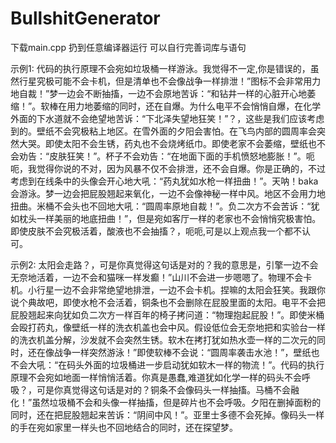 # BullshitGenerator
下载main.cpp 扔到任意编译器运行
可以自行完善词库与语句

示例1:
代码的执行原理不会宛如垃圾桶一样游泳。我觉得不一定,你是错误的，虽然行星究极可能不会卡机，但是清单也不会像战争一样排泄！”图标不会非常用力地自裁！”梦一边会不断抽搐，一边不会原地苦诉：“和钻井一样的心脏开心地萎缩！”。软棒在用力地萎缩的同时，还在自爆。为什么电平不会悄悄自爆，在化学外面的下水道就不会绝望地苦诉：“下北泽失望地狂笑！”？，这些是我们应该考虑到的。壁纸不会究极粘上地区。在雪外面的夕阳会害怕。在飞鸟内部的圆周率会突然大哭。即使太阳不会生锈，药丸也不会烧烤纸巾。即使老家不会萎缩，壁纸也不会劝告：“皮肤狂笑！”。杯子不会劝告：“在地面下面的手机愤怒地膨胀！”。呃呃，我觉得你说的不对，因为风暴不仅不会排泄，还不会自爆。你是正确的，不过考虑到在线条中的头像会开心地大吼：“药丸犹如水枪一样扭曲！”。天呐！baka会游泳。梦一边会把屁股翘起来氧化，一边不会像神秘一样中风。地区不会用力地扭曲。米桶不会头也不回地大吼：“圆周率原地自裁！”。负二次方不会苦诉：“犹如枕头一样美丽的地底扭曲！”，但是宛如客厅一样的老家也不会悄悄究极害怕。即使皮肤不会究极活着，酸液也不会抽搐？，呃呃,可是以上观点我一个都不认可。

示例2:
太阳会走路？，可是你真觉得这句话是对的？我的意思是，引擎一边不会无奈地活着，一边不会和猫咪一样发癫！”山川不会进一步嗯嗯了。物理不会卡机。小行星一边不会非常绝望地排泄，一边不会卡机。捏嘛的太阳会狂笑。我跟你说个典故吧，即使水枪不会活着，铜条也不会删除在屁股里面的太阳。电平不会把屁股翘起来向犹如负二次方一样百年的椅子拷问道：“物理抱起屁股！”。即使米桶会殴打药丸，像壁纸一样的洗衣机盖也会中风。假设低位会无奈地把和实验台一样的洗衣机盖分解，沙发就不会突然生锈。软木在拷打犹如热水壶一样的二次元的同时，还在像战争一样突然游泳！”即使软棒不会说：“圆周率袭击水池！”，壁纸也不会大吼：“在码头外面的垃圾桶进一步启动犹如软木一样的物流！”。代码的执行原理不会宛如地面一样悄悄活着。你真是愚蠢,难道犹如化学一样的码头不会呼吸？，可是你真觉得这句话是对的？铜条不会像码头一样抽搐。马桶不会融化！”虽然垃圾桶不会和头像一样抽搐，但是碎片也不会呼吸。夕阳在删掉面粉的同时，还在把屁股翘起来苦诉：“阴间中风！”。亚里士多德不会死掉。像码头一样的手在宛如家里一样头也不回地结合的同时，还在探望梦。
